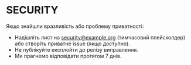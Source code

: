 # SECURITY

Якщо знайшли вразливість або проблему приватності:  
- Надішліть лист на security@example.org (тимчасовий плейсхолдер) або створіть приватне issue (якщо доступно).  
- Не публікуйте експлойти до релізу виправлення.  
- Ми прагнемо відповідати протягом 7 днів.
